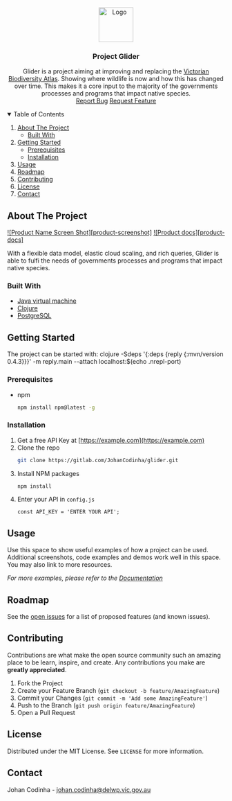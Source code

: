 <!-- PROJECT LOGO -->
<br />
<p align="center">
  <a href="https://gitlab.com/JohanCodinha/glider">
    <img src="https://www.delwp.vic.gov.au/__data/assets/image/0020/4268/Environment.png" alt="Logo" width="80" height="80">
  </a>

  <h3 align="center">Project Glider</h3>

  <p align="center">
    Glider is a project aiming at improving and replacing the <a href="https://www.environment.vic.gov.au/biodiversity/victorian-biodiversity-atlas">Victorian Biodiversity Atlas</a>. 
    Showing where wildlife is now and how this has changed over time. This makes it a core input to the majority of the governments processes and programs that impact native species.
    <br />
	<a href="https://gitlab.com/JohanCodinha/glider/issues">Report Bug</a>
	<a href="https://gitlab.com/JohanCodinha/glider/issues">Request Feature</a>
  </p>
</p>

<!-- TABLE OF CONTENTS -->
<details open="open">
  <summary>Table of Contents</summary>
  <ol>
    <li>
      <a href="#about-the-project">About The Project</a>
      <ul>
        <li><a href="#built-with">Built With</a></li>
      </ul>
    </li>
    <li>
      <a href="#getting-started">Getting Started</a>
      <ul>
        <li><a href="#prerequisites">Prerequisites</a></li>
        <li><a href="#installation">Installation</a></li>
      </ul>
    </li>
    <li><a href="#usage">Usage</a></li>
    <li><a href="#roadmap">Roadmap</a></li>
    <li><a href="#contributing">Contributing</a></li>
    <li><a href="#license">License</a></li>
    <li><a href="#contact">Contact</a></li>
  </ol>
</details>

<!-- ABOUT THE PROJECT -->
## About The Project

[![Product Name Screen Shot][product-screenshot]](https://i.imgur.com/rj5YKjY.png)
[![Product docs][product-docs]](https://i.imgur.com/WLNQfI5.png)

With a flexible data model, elastic cloud scaling, and rich queries, Glider is able to fulfi the needs of governments processes and programs that impact native species.

### Built With

* [Java virtual machine](https://java.com)
* [Clojure](https://clojure.org/)
* [PostgreSQL](www.postgresql.org)



<!-- GETTING STARTED -->
## Getting Started

The project can be started with:
	clojure -Sdeps '{:deps {reply {:mvn/version 0.4.3}}}' -m reply.main --attach localhost:$(echo .nrepl-port)

### Prerequisites

* npm
  ```sh
  npm install npm@latest -g
  ```

### Installation

1. Get a free API Key at [https://example.com](https://example.com)
2. Clone the repo
   ```sh
   git clone https://gitlab.com/JohanCodinha/glider.git
   ```
3. Install NPM packages
   ```sh
   npm install
   ```
4. Enter your API in `config.js`
   ```JS
   const API_KEY = 'ENTER YOUR API';
   ```



<!-- USAGE EXAMPLES -->
## Usage

Use this space to show useful examples of how a project can be used. Additional screenshots, code examples and demos work well in this space. You may also link to more resources.

_For more examples, please refer to the [Documentation](https://example.com)_



<!-- ROADMAP -->
## Roadmap

See the [open issues](https://gitlab.com/JohanCodinha/glider/issues) for a list of proposed features (and known issues).



<!-- CONTRIBUTING -->
## Contributing

Contributions are what make the open source community such an amazing place to be learn, inspire, and create. Any contributions you make are **greatly appreciated**.

1. Fork the Project
2. Create your Feature Branch (`git checkout -b feature/AmazingFeature`)
3. Commit your Changes (`git commit -m 'Add some AmazingFeature'`)
4. Push to the Branch (`git push origin feature/AmazingFeature`)
5. Open a Pull Request



<!-- LICENSE -->
## License

Distributed under the MIT License. See `LICENSE` for more information.



<!-- CONTACT -->
## Contact

Johan Codinha -  johan.codinha@delwp.vic.gov.au
